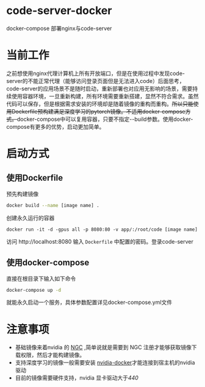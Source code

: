 # code-server-docker
docker-compose 部署nginx与code-server
# 当前工作
之前想使用nginx代理计算机上所有开放端口，但是在使用过程中发现code-server的不能正常代理（能够访问登录页面但是无法进入code）后面思考，code-server的应用场景不是随时启动，重新部署也对应用无影响的场景，需要持续使用容器环境，一旦重新构建，所有环境需要重新搭建，显然不符合需求。虽然代码可以保存，但是根据需求安装的环境却是随着镜像的重构而重构。~~所以只能使用Dockerfile预构建满足深度学习的pytorch镜像。不适用docker-compose方式。~~docker-compose中可以复用容器，只要不指定--build参数。使用docker-compose有更多的优势，启动更加简单。
# 启动方式
## 使用Dockerfile
预先构建镜像
```bash
docker build --name [image name] .
```
创建永久运行的容器
```
docker run -it -d -gpus all -p 8080:80 -v app/:/root/code [image name]
```
访问 http://localhost:8080 输入 `Dockerfile` 中配置的密码。登录code-server
## 使用docker-compose
直接在根目录下输入如下命令
```bash
docker-compose up -d
```
就能永久启动一个服务，具体参数配置详见docker-compose.yml文件
# 注意事项
+ 基础镜像来着nvidia 的 [NGC](https://ngc.nvidia.com/setup) ,简单说就是需要到 NGC 注册才能够获取镜像下载权限，然后才能构建镜像。
+ 支持深度学习的镜像一般需要安装 [nvidia-docker](https://github.com/NVIDIA/nvidia-docker)才能连接到宿主机的nvidia驱动
+ 目前的镜像需要硬件支持，nvidia 显卡驱动大于*440*
